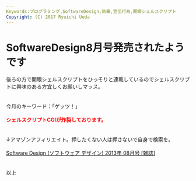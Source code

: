 ```yaml
---
Keywords:プログラミング,SoftwareDesign,執筆,宣伝行為,開眼シェルスクリプト
Copyright: (C) 2017 Ryuichi Ueda
---
```


# <!--:ja-->SoftwareDesign8月号発売されたようです<!--:-->
<!--:ja-->後ろの方で開眼シェルスクリプトをひっそりと連載しているのでシェルスクリプトに興味のある方宜しくお願いしマッス。<br />
<br />
<br />
今月のキーワード：「ゲッツ！」<br />
<br />
<strong style="color:red">シェルスクリプトCGIが炸裂しております。</strong><br />
<br />
<br />
↓アマゾンアフィリエイト。押したくない人は押さないで自身で検索を。<br />
<br />
<a href="http://www.amazon.co.jp/gp/product/B00DO9I8XU/ref=as_li_ss_tl?ie=UTF8&camp=247&creative=7399&creativeASIN=B00DO9I8XU&linkCode=as2&tag=ryuichiueda-22">Software Design (ソフトウェア デザイン) 2013年 08月号 [雑誌]</a><img src="http://ir-jp.amazon-adsystem.com/e/ir?t=ryuichiueda-22&l=as2&o=9&a=B00DO9I8XU" width="1" height="1" border="0" alt="" style="border:none !important; margin:0px !important;" /><br />
<br />
<br />
以上<!--:-->
